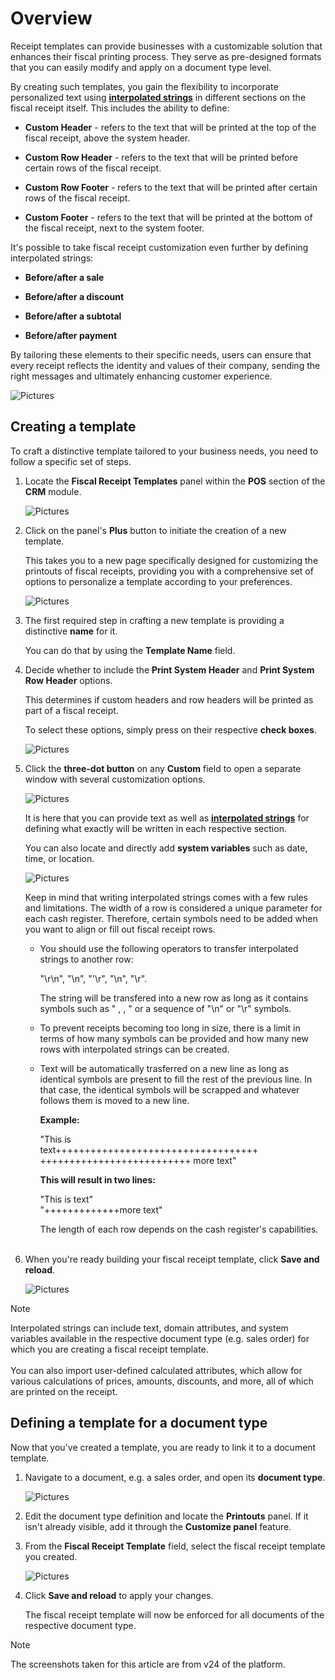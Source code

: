 # Overview

Receipt templates can provide businesses with a customizable solution that enhances their fiscal printing process. They serve as pre-designed formats that you can easily modify and apply on a document type level.

By creating such templates, you gain the flexibility to incorporate personalized text using **[interpolated strings](https://docs.erp.net/tech/advanced/string-interpolation/index.html)** in different sections on the fiscal receipt itself. This includes the ability to define:

* **Custom Header** - refers to the text that will be printed at the top of the fiscal receipt, above the system header.
  
* **Custom Row Header** - refers to the text that will be printed before certain rows of the fiscal receipt.
  
* **Custom Row Footer** - refers to the text that will be printed after certain rows of the fiscal receipt.
  
* **Custom Footer** - refers to the text that will be printed at the bottom of the fiscal receipt, next to the system footer.

It's possible to take fiscal receipt customization even further by defining interpolated strings:

* **Before/after a sale**

* **Before/after a discount**

* **Before/after a subtotal**

* **Before/after payment**

By tailoring these elements to their specific needs, users can ensure that every receipt reflects the identity and values of their company, sending the right messages and ultimately enhancing customer experience.

![Pictures](pictures/mceclip5png.png)

## Creating a template

To craft a distinctive template tailored to your business needs, you need to follow a specific set of steps.

1. Locate the **Fiscal Receipt Templates** panel within the **POS** section of the **CRM** module.

   ![Pictures](pictures/Screenshot_22.png)

2. Click on the panel's **Plus** button to initiate the creation of a new template.

   This takes you to a new page specifically designed for customizing the printouts of fiscal receipts, providing you with a comprehensive set of options to personalize a template according to your preferences.

   ![Pictures](pictures/Screenshot_44.png)

3. The first required step in crafting a new template is providing a distinctive **name** for it.
   
   You can do that by using the **Template Name** field.

4. Decide whether to include the **Print System Header** and **Print System Row Header** options.

   This determines if custom headers and row headers will be printed as part of a fiscal receipt.

   To select these options, simply press on their respective **check boxes**.

   ![Pictures](pictures/Screenshot_88.png)

5. Click the **three-dot button** on any **Custom** field to open a separate window with several customization options.

   ![Pictures](pictures/button_click.png)

   It is here that you can provide text as well as **[interpolated strings](https://docs.erp.net/tech/advanced/string-interpolation/index.html)** for defining what exactly will be written in each respective section.

   You can also locate and directly add **system variables** such as date, time, or location.

   ![Pictures](pictures/variables.png)

   Keep in mind that writing interpolated strings comes with a few rules and limitations. The width of a row is considered a unique parameter for each cash register. Therefore, certain symbols need to be added when you want to align or fill out fiscal receipt rows.

   * You should use the following operators to transfer interpolated strings to another row:
   
     "\r\n", "\\n", "'\\r", "\n", "\r".

     The string will be transfered into a new row as long as it contains symbols such as "<CR> <LF>, <CR>, <LF>" or a sequence of "\n" or "\r" symbols.

    * To prevent receipts becoming too long in size, there is a limit in terms of how many symbols can be provided and how many new rows with interpolated strings can be created.

   * Text will be automatically trasferred on a new line as long as identical symbols are present to fill the rest of the previous line. In that case, the identical symbols will be scrapped and whatever follows them is moved to a new line.
       
     **Example:**
     
     "This is <br>
       text\+++++++++++++++++++++++++++++++++++<br>
     ++++++++++++++++++++++++++ more text"

     **This will result in two lines:**

     "This is text"<br>
     "+++++++++++++more text"

     The length of each row depends on the cash register's capabilities. <br><br>

6. When you're ready building your fiscal receipt template, click **Save and reload**.

   ![Pictures](pictures/templatereadysaved.png)

> [!NOTE] 
>
> Interpolated strings can include text, domain attributes, and system variables available in the respective document type (e.g. sales order) for which you are creating a fiscal receipt template. <br><br> You can also import user-defined calculated attributes, which allow for various calculations of prices, amounts, discounts, and more, all of which are printed on the receipt.
 
## Defining a template for a document type

Now that you've created a template, you are ready to link it to a document template. 

1. Navigate to a document, e.g. a sales order, and open its **document type**.

   ![Pictures](pictures/documenttypes.png)

2. Edit the document type definition and locate the **Printouts** panel. If it isn't already visible, add it through the **Customize panel** feature.
  
3. From the **Fiscal Receipt Template** field, select the fiscal receipt template you created.

   ![Pictures](pictures/template_select.png)

4. Click **Save and reload** to apply your changes.
  
   The fiscal receipt template will now be enforced for all documents of the respective document type.

> [!NOTE]
> 
> The screenshots taken for this article are from v24 of the platform.
